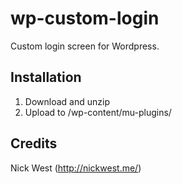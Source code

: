 wp-custom-login
===============

Custom login screen for Wordpress.

Installation
---------------------
1. Download and unzip
2. Upload to /wp-content/mu-plugins/

Credits
---------------------
Nick West (http://nickwest.me/)
